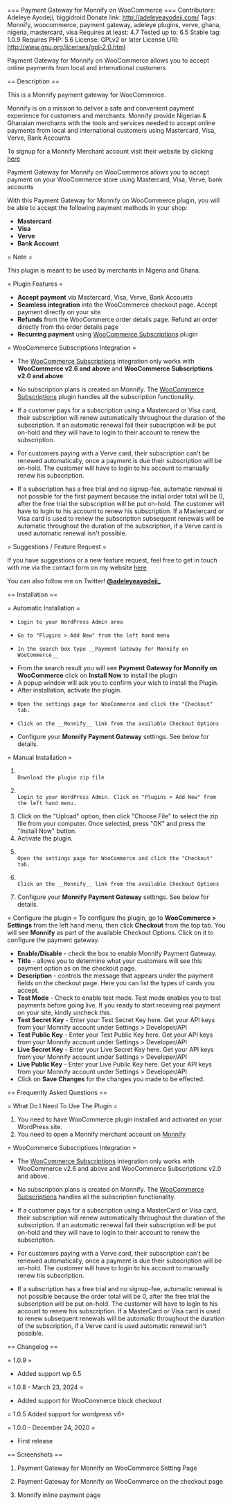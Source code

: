 === Payment Gateway for Monnify on WooCommerce ===
Contributors: Adeleye Ayodeji, biggidroid
Donate link: http://adeleyeayodeji.com/
Tags: Monnify, woocommerce, payment gateway, adeleye plugins, verve, ghana, nigeria, mastercard, visa
Requires at least: 4.7
Tested up to: 6.5
Stable tag: 1.0.9
Requires PHP: 5.6
License: GPLv2 or later
License URI: http://www.gnu.org/licenses/gpl-2.0.html

Payment Gateway for Monnify on WooCommerce allows you to accept online payments from local and international customers

== Description ==

This is a Monnify payment gateway for WooCommerce.

Monnify is on a mission to deliver a safe and convenient payment experience for customers and merchants. Monnify provide Nigerian & Ghanaian merchants with the tools and services needed to accept online payments from local and international customers using Mastercard, Visa, Verve, Bank Accounts

To signup for a Monnify Merchant account visit their website by clicking [here](https://monnify.com)

Payment Gateway for Monnify on WooCommerce allows you to accept payment on your WooCommerce store using Mastercard, Visa, Verve, bank accounts

With this Payment Gateway for Monnify on WooCommerce plugin, you will be able to accept the following payment methods in your shop:

- **Mastercard**
- **Visa**
- **Verve**
- **Bank Account**

= Note =

This plugin is meant to be used by merchants in Nigeria and Ghana.

= Plugin Features =

- **Accept payment** via Mastercard, Visa, Verve, Bank Accounts
- **Seamless integration** into the WooCommerce checkout page. Accept payment directly on your site
- **Refunds** from the WooCommerce order details page. Refund an order directly from the order details page
- **Recurring payment** using [WooCommerce Subscriptions](https://woocommerce.com/products/woocommerce-subscriptions/) plugin

= WooCommerce Subscriptions Integration =

- The [WooCommerce Subscriptions](https://woocommerce.com/products/woocommerce-subscriptions/) integration only works with **WooCommerce v2.6 and above** and **WooCommerce Subscriptions v2.0 and above**.

- No subscription plans is created on Monnify. The [WooCommerce Subscriptions](https://woocommerce.com/products/woocommerce-subscriptions/) plugin handles all the subscription functionality.

- If a customer pays for a subscription using a Mastercard or Visa card, their subscription will renew automatically throughout the duration of the subscription. If an automatic renewal fail their subscription will be put on-hold and they will have to login to their account to renew the subscription.

- For customers paying with a Verve card, their subscription can't be renewed automatically, once a payment is due their subscription will be on-hold. The customer will have to login to his account to manually renew his subscription.

- If a subscription has a free trial and no signup-fee, automatic renewal is not possible for the first payment because the initial order total will be 0, after the free trial the subscription will be put on-hold. The customer will have to login to his account to renew his subscription. If a Mastercard or Visa card is used to renew the subscription subsequent renewals will be automatic throughout the duration of the subscription, if a Verve card is used automatic renewal isn't possible.

= Suggestions / Feature Request =

If you have suggestions or a new feature request, feel free to get in touch with me via the contact form on my website [here](http://adeleyeayodeji.com/)

You can also follow me on Twitter! **[@adeleyeayodeji\_](https://twitter.com/adeleyeayodeji_)**

== Installation ==

= Automatic Installation =

-     Login to your WordPress Admin area
-     Go to "Plugins > Add New" from the left hand menu
-     In the search box type __Payment Gateway for Monnify on WooCommerce__
- From the search result you will see **Payment Gateway for Monnify on WooCommerce** click on **Install Now** to install the plugin
- A popup window will ask you to confirm your wish to install the Plugin.
- After installation, activate the plugin.
-     Open the settings page for WooCommerce and click the "Checkout" tab.
-     Click on the __Monnify__ link from the available Checkout Options
- Configure your **Monnify Payment Gateway** settings. See below for details.

= Manual Installation =

1.                                                                                                       Download the plugin zip file
2.                                                                                                       Login to your WordPress Admin. Click on "Plugins > Add New" from the left hand menu.
3.  Click on the "Upload" option, then click "Choose File" to select the zip file from your computer. Once selected, press "OK" and press the "Install Now" button.
4.  Activate the plugin.
5.                                                                                                       Open the settings page for WooCommerce and click the "Checkout" tab.
6.                                                                                                       Click on the __Monnify__ link from the available Checkout Options
7.  Configure your **Monnify Payment Gateway** settings. See below for details.

= Configure the plugin =
To configure the plugin, go to **WooCommerce > Settings** from the left hand menu, then click **Checkout** from the top tab. You will see **Monnify** as part of the available Checkout Options. Click on it to configure the payment gateway.

- **Enable/Disable** - check the box to enable Monnify Payment Gateway.
- **Title** - allows you to determine what your customers will see this payment option as on the checkout page.
- **Description** - controls the message that appears under the payment fields on the checkout page. Here you can list the types of cards you accept.
- **Test Mode** - Check to enable test mode. Test mode enables you to test payments before going live. If you ready to start receving real payment on your site, kindly uncheck this.
- **Test Secret Key** - Enter your Test Secret Key here. Get your API keys from your Monnify account under Settings > Developer/API
- **Test Public Key** - Enter your Test Public Key here. Get your API keys from your Monnify account under Settings > Developer/API
- **Live Secret Key** - Enter your Live Secret Key here. Get your API keys from your Monnify account under Settings > Developer/API
- **Live Public Key** - Enter your Live Public Key here. Get your API keys from your Monnify account under Settings > Developer/API
- Click on **Save Changes** for the changes you made to be effected.

== Frequently Asked Questions ==

= What Do I Need To Use The Plugin =

1. You need to have WooCommerce plugin installed and activated on your WordPress site.
2. You need to open a Monnify merchant account on [Monnify](https://monnify.com)

= WooCommerce Subscriptions Integration =

- The [WooCommerce Subscriptions](https://woocommerce.com/products/woocommerce-subscriptions/) integration only works with WooCommerce v2.6 and above and WooCommerce Subscriptions v2.0 and above.

- No subscription plans is created on Monnify. The [WooCommerce Subscriptions](https://woocommerce.com/products/woocommerce-subscriptions/) handles all the subscription functionality.

- If a customer pays for a subscription using a MasterCard or Visa card, their subscription will renew automatically throughout the duration of the subscription. If an automatic renewal fail their subscription will be put on-hold and they will have to login to their account to renew the subscription.

- For customers paying with a Verve card, their subscription can't be renewed automatically, once a payment is due their subscription will be on-hold. The customer will have to login to his account to manually renew his subscription.

- If a subscription has a free trial and no signup-fee, automatic renewal is not possible because the order total will be 0, after the free trial the subscription will be put on-hold. The customer will have to login to his account to renew his subscription. If a MasterCard or Visa card is used to renew subsequent renewals will be automatic throughout the duration of the subscription, if a Verve card is used automatic renewal isn't possible.

== Changelog ==

= 1.0.9 =

- Added support wp 6.5

= 1.0.8 - March 23, 2024 =

- Added support for WooCommerce block checkout

= 1.0.5
Added support for wordpress v6+

= 1.0.0 - December 24, 2020 =

- First release

== Screenshots ==

1. Payment Gateway for Monnify on WooCommerce Setting Page

2. Payment Gateway for Monnify on WooCommerce on the checkout page

3. Monnify inline payment page
